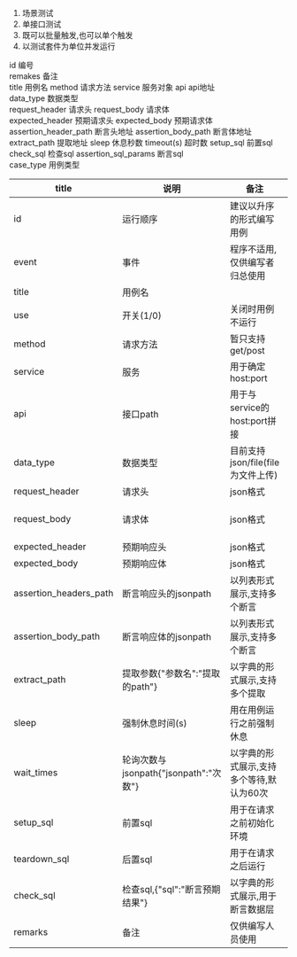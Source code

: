 1. 场景测试
2. 单接口测试
3. 既可以批量触发,也可以单个触发
4. 以测试套件为单位并发运行


id 编号	
remakes 备注	
title	用例名
method	请求方法
service	服务对象
api api地址	
data_type 数据类型	
request_header 请求头
request_body 请求体	
expected_header	预期请求头
expected_body	预期请求体
assertion_header_path	断言头地址
assertion_body_path	断言体地址
extract_path	提取地址
sleep	休息秒数
timeout(s)	超时数
setup_sql	前置sql
check_sql	检查sql
assertion_sql_params 断言sql	
case_type 用例类型


|title|说明|备注|示例|
|-|-|-|-|
|id|运行顺序|建议以升序的形式编写用例|
|event|事件|程序不适用,仅供编写者归总使用|
|title|用例名||
|use|开关(1/0)|关闭时用例不运行|
|method|请求方法|暂只支持get/post|
|service|服务|用于确定host:port|
|api|接口path|用于与service的host:port拼接|
|data_type|数据类型|目前支持json/file(file为文件上传)|
|request_header|请求头|json格式|
|request_body|请求体|json格式|当data_type为file时{"file_name":"images.png","file_param": {"use_type": "SalaryImg"}}|
|expected_header|预期响应头|json格式|
|expected_body|预期响应体|json格式|
|assertion_headers_path|断言响应头的jsonpath|以列表形式展示,支持多个断言|['$.success', '$.data[0].product_name']|
|assertion_body_path|断言响应体的jsonpath|以列表形式展示,支持多个断言|
|extract_path|提取参数{"参数名":"提取的path"}|以字典的形式展示,支持多个提取|{"app_account_id": "$.data.account_id", "app_token": "$.data.token"}|
|sleep|强制休息时间(s)|用在用例运行之前强制休息|
|wait_times|轮询次数与jsonpath{"jsonpath":"次数"}|以字典的形式展示,支持多个等待,默认为60次|{"$.success":"80", "$.data.amount": 100}|
|setup_sql|前置sql|用于在请求之前初始化环境|
|teardown_sql|后置sql|用于在请求之后运行|
|check_sql|检查sql,{"sql":"断言预期结果"}|以字典的形式展示,用于断言数据层|
|remarks|备注|仅供编写人员使用|
																							

